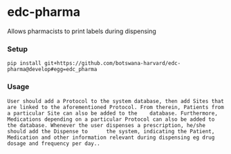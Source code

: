 # edc-pharma
Allows pharmacists to print labels during dispensing


### Setup

    pip install git+https://github.com/botswana-harvard/edc-pharma@develop#egg=edc_pharma
    
### Usage
	
	User should add a Protocol to the system database, then add Sites that are linked to the aforementioned Protocol. From therein, Patients from a particular Site can also be added to the 	database. Furthermore, Medications depending on a particular Protocol can also be added to the database. Whenever the user dispenses a prescription, he/she should add the Dispense to 	  	the system, indicating the Patient, Medication and other information relevant during dispensing eg drug dosage and frequency per day..

